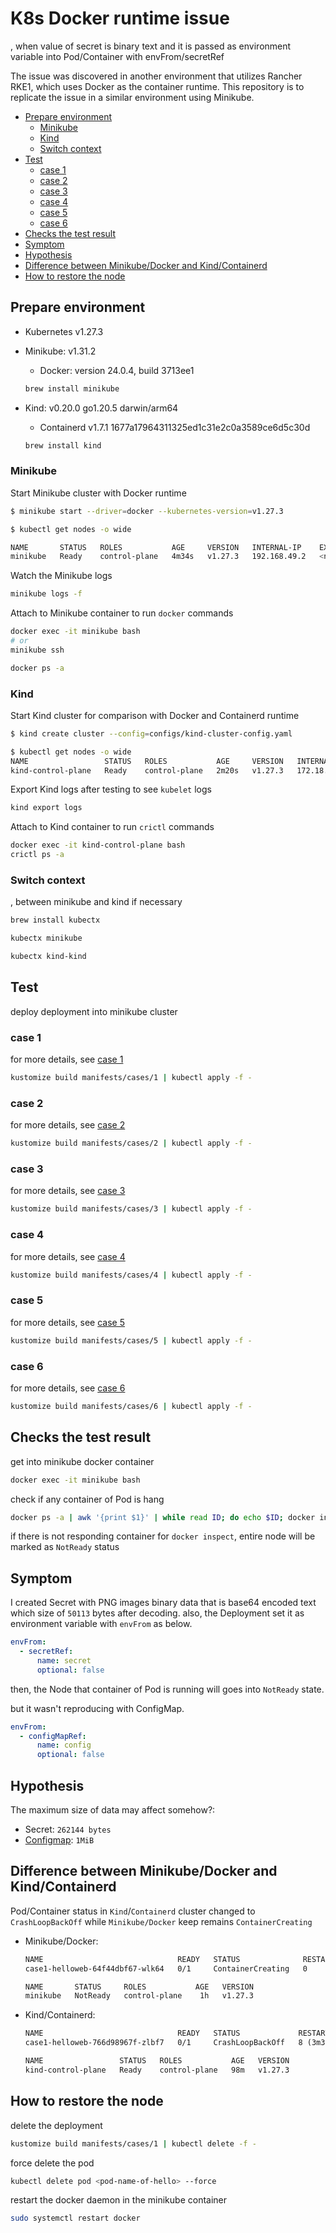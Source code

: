 # K8s Docker runtime issue

, when value of secret is binary text and it is passed as environment variable into Pod/Container with envFrom/secretRef

The issue was discovered in another environment that utilizes Rancher RKE1, which uses Docker as the container runtime. This repository is to replicate the issue in a similar environment using Minikube.

- [Prepare environment](#prepare-environment)
  - [Minikube](#minikube)
  - [Kind](#kind)
  - [Switch context](#switch-context)
- [Test](#test)
  - [case 1](#case-1)
  - [case 2](#case-2)
  - [case 3](#case-3)
  - [case 4](#case-4)
  - [case 5](#case-5)
  - [case 6](#case-6)
- [Checks the test result](#checks-the-test-result)
- [Symptom](#symptom)
- [Hypothesis](#hypothesis)
- [Difference between Minikube/Docker and Kind/Containerd](#difference-between-minikubedocker-and-kindcontainerd)
- [How to restore the node](#how-to-restore-the-node)

## Prepare environment

- Kubernetes v1.27.3

- Minikube: v1.31.2
  - Docker: version 24.0.4, build 3713ee1

  ```bash
  brew install minikube
  ```

- Kind: v0.20.0 go1.20.5 darwin/arm64
  - Containerd v1.7.1 1677a17964311325ed1c31e2c0a3589ce6d5c30d

  ```bash
  brew install kind
  ```

### Minikube

Start Minikube cluster with Docker runtime

```bash
$ minikube start --driver=docker --kubernetes-version=v1.27.3

$ kubectl get nodes -o wide

NAME       STATUS   ROLES           AGE     VERSION   INTERNAL-IP    EXTERNAL-IP   OS-IMAGE             KERNEL-VERSION        CONTAINER-RUNTIME
minikube   Ready    control-plane   4m34s   v1.27.3   192.168.49.2   <none>        Ubuntu 22.04.2 LTS   5.15.49-linuxkit-pr   docker://24.0.4
```

Watch the Minikube logs

```bash
minikube logs -f
```

Attach to Minikube container to run `docker` commands

```bash
docker exec -it minikube bash
# or
minikube ssh

docker ps -a
```

### Kind

Start Kind cluster for comparison with Docker and Containerd runtime

```bash
$ kind create cluster --config=configs/kind-cluster-config.yaml

$ kubectl get nodes -o wide
NAME                 STATUS   ROLES           AGE     VERSION   INTERNAL-IP   EXTERNAL-IP   OS-IMAGE                         KERNEL-VERSION        CONTAINER-RUNTIME
kind-control-plane   Ready    control-plane   2m20s   v1.27.3   172.18.0.2    <none>        Debian GNU/Linux 11 (bullseye)   5.15.49-linuxkit-pr   containerd://1.7.1
```

Export Kind logs after testing to see `kubelet` logs

```bash
kind export logs
```

Attach to Kind container to run `crictl` commands

```bash
docker exec -it kind-control-plane bash
crictl ps -a
```

### Switch context

, between minikube and kind if necessary

```bash
brew install kubectx
```

```bash
kubectx minikube
```

```bash
kubectx kind-kind
```

## Test

deploy deployment into minikube cluster

### case 1

for more details, see [case 1](./manifests/cases/1/README.md)

  ```bash
  kustomize build manifests/cases/1 | kubectl apply -f -
  ```

### case 2

for more details, see [case 2](./manifests/cases/2/README.md)

  ```bash
  kustomize build manifests/cases/2 | kubectl apply -f -
  ```

### case 3

for more details, see [case 3](./manifests/cases/3/README.md)

  ```bash
  kustomize build manifests/cases/3 | kubectl apply -f -
  ```

### case 4

for more details, see [case 4](./manifests/cases/4/README.md)

  ```bash
  kustomize build manifests/cases/4 | kubectl apply -f -
  ```

### case 5

for more details, see [case 5](./manifests/cases/5/README.md)

  ```bash
  kustomize build manifests/cases/5 | kubectl apply -f -
  ```

### case 6

for more details, see [case 6](./manifests/cases/6/README.md)

  ```bash
  kustomize build manifests/cases/6 | kubectl apply -f -
  ```

## Checks the test result

get into minikube docker container

```bash
docker exec -it minikube bash
```

check if any container of Pod is hang

```bash
docker ps -a | awk '{print $1}' | while read ID; do echo $ID; docker inspect $ID >/dev/null; done
```

if there is not responding container for `docker inspect`, entire node will be marked as `NotReady` status

## Symptom

I created Secret with PNG images binary data that is base64 encoded text which size of `50113` bytes after decoding. also, the Deployment set it as environment variable with `envFrom` as below.

```yaml
envFrom:
  - secretRef:
      name: secret
      optional: false 
```

then, the Node that container of Pod is running will goes into `NotReady` state.

but it wasn't reproducing with ConfigMap.

```yaml
envFrom:
  - configMapRef:
      name: config
      optional: false
```

## Hypothesis

The maximum size of data may affect somehow?:

- Secret: `262144 bytes`
- [Configmap](https://kubernetes.io/docs/concepts/configuration/configmap/#motivation): `1MiB`

## Difference between Minikube/Docker and Kind/Containerd

Pod/Container status in `Kind`/`Containerd` cluster changed to `CrashLoopBackOff` while `Minikube/Docker` keep remains `ContainerCreating`

- Minikube/Docker:

  ```txt
  NAME                              READY   STATUS              RESTARTS   AGE
  case1-helloweb-64f44dbf67-wlk64   0/1     ContainerCreating   0          19m
  ```

  ```txt
  NAME       STATUS     ROLES           AGE   VERSION
  minikube   NotReady   control-plane    1h   v1.27.3
  ```

- Kind/Containerd:

  ```txt
  NAME                              READY   STATUS             RESTARTS        AGE
  case1-helloweb-766d98967f-zlbf7   0/1     CrashLoopBackOff   8 (3m30s ago)   37m
  ```

  ```txt
  NAME                 STATUS   ROLES           AGE   VERSION
  kind-control-plane   Ready    control-plane   98m   v1.27.3
  ```

## How to restore the node

delete the deployment

```bash
kustomize build manifests/cases/1 | kubectl delete -f -
```

force delete the pod

```bash
kubectl delete pod <pod-name-of-hello> --force
```

restart the docker daemon in the minikube container

```bash
sudo systemctl restart docker
```
